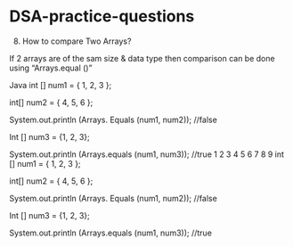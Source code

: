 # DSA-practice-questions



<!-- The basic code for arrays implementations  -->

8) How to compare Two Arrays?

If 2 arrays are of the sam size & data type then comparison can be done using “Arrays.equal ()”

Java
int [] num1 = { 1, 2, 3 };

int[] num2 = { 4, 5, 6 };

System.out.println (Arrays. Equals (num1, num2)); //false

Int [] num3 = {1, 2, 3};

System.out.println (Arrays.equals (num1, num3)); //true
1
2
3
4
5
6
7
8
9
int [] num1 = { 1, 2, 3 };
 
int[] num2 = { 4, 5, 6 };
 
System.out.println (Arrays. Equals (num1, num2)); //false
 
Int [] num3 = {1, 2, 3};
 
System.out.println (Arrays.equals (num1, num3)); //true
